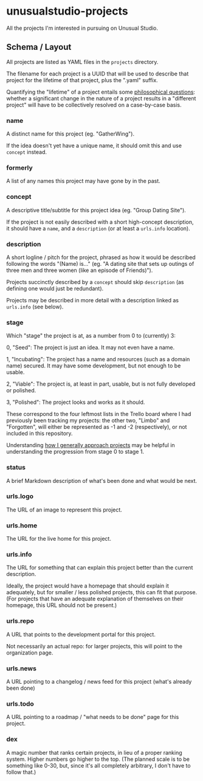 # unusualstudio-projects

All the projects I'm interested in pursuing on Unusual Studio.

## Schema / Layout

All projects are listed as YAML files in the `projects` directory.

The filename for each project is a UUID that will be used to describe that project for the lifetime of that project, plus the ".yaml" suffix.

Quantifying the "lifetime" of a project entails some [philosophical questions](https://en.wikipedia.org/wiki/Ship_of_Theseus): whether a significant change in the nature of a project results in a "different project" will have to be collectively resolved on a case-by-case basis.

### name

A distinct name for this project (eg. "GatherWing").

If the idea doesn't yet have a unique name, it should omit this and use `concept` instead.

### formerly

A list of any names this project may have gone by in the past.

### concept

A descriptive title/subtitle for this project idea (eg. "Group Dating Site").

If the project is not easily described with a short high-concept description, it should have a `name`, and a `description` (or at least a `urls.info` location).

### description

A short logline / pitch for the project, phrased as how it would be described following the words "(Name) is..." (eg. "A dating site that sets up outings of three men and three women (like an episode of Friends)").

Projects succinctly described by a `concept` should skip `description` (as defining one would just be redundant).

Projects may be described in more detail with a description linked as `urls.info` (see below).

### stage

Which "stage" the project is at, as a number from 0 to (currently) 3:

0, "Seed": The project is just an idea. It may not even have a name.

1, "Incubating": The project has a name and resources (such as a domain name) secured. It may have some development, but not enough to be usable.

2, "Viable": The project is, at least in part, usable, but is not fully developed or polished.

3, "Polished": The project looks and works as it should.

These correspond to the four leftmost lists in the Trello board where I had previously been tracking my projects: the other two, "Limbo" and "Forgotten", will either be represented as -1 and -2 (respectively), or not included in this repository.

Understanding [how I generally approach projects](https://github.com/stuartpb/how-i-roll/blob/master/starting/apps.md) may be helpful in understanding the progression from stage 0 to stage 1.

### status

A brief Markdown description of what's been done and what would be next.

### urls.logo

The URL of an image to represent this project.

### urls.home

The URL for the live home for this project.

### urls.info

The URL for something that can explain this project better than the current description.

Ideally, the project would have a homepage that should explain it adequately, but for smaller / less polished projects, this can fit that purpose. (For projects that have an adequate explanation of themselves on their homepage, this URL should not be present.)

### urls.repo

A URL that points to the development portal for this project.

Not necessarily an actual repo: for larger projects, this will point to the organization page.

### urls.news

A URL pointing to a changelog / news feed for this project (what's already been done)

### urls.todo

A URL pointing to a roadmap / "what needs to be done" page for this project.

### dex

A magic number that ranks certain projects, in lieu of a proper ranking system. Higher numbers go higher to the top. (The planned scale is to be something like 0-30, but, since it's all completely arbitrary, I don't have to follow that.)

